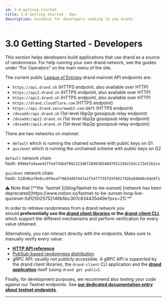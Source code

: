 ```yaml
---
id: 3-0-getting-started
title: 3.0 Getting Started - Dev
description: Guidance for developers seeking to use drand.
---
```

# 3.0 Getting Started - Developers

This section helps developers build applications that use drand as a source of randomness. For help running your own drand network, see the guides under “For Operators” on the main menu of the site.

The current public [League of Entropy](https://leagueofentropy.org) drand mainnet API endpoints are:

- `https://api.drand.sh` (HTTPS endpoint, also available over HTTP)
- `https://api2.drand.sh` (HTTPS endpoint, also available over HTTP)
- `https://api3.drand.sh` (HTTPS endpoint, also available over HTTP)
- `https://drand.cloudflare.com` (HTTPS endpoint)
- `https://api.drand.secureweb3.com:6875` (HTTPS endpoint)
- `/dnsaddr/api.drand.sh` (1st-level libp2p gossipsub relay endpoint)
- `/dnsaddr/api2.drand.sh` (1st-level libp2p gossipsub relay endpoint)
- `/dnsaddr/api3.drand.sh` (1st-level libp2p gossipsub relay endpoint)

There are two networks on mainnet:

- `default` which is running the chained scheme with public keys on G1
- `quicknet` which is running the unchained scheme with public keys on G2

`default` network chain hash: `8990e7a9aaed2ffed73dbd7092123d6f289930540d7651336225dc172e51b2ce`

`quicknet` network chain hash: `52db9ba70e0cc0f6eaf7803dd07447a1f5477735fd3f661792ba94600c84e971`

<aside>
⚠️ Note that [**the `fastnet`](/blog/fastnet-to-be-sunset) [network has been deprecated](https://www.notion.so/fastnet-to-be-sunset-long-live-quicknet-5d125025752146b5bc307c834435d49e?pvs=21).**

</aside>

In order to retrieve randomness from a drand network you should **preferentially use the [drand client libraries](3-3-dev-guide-client-libraries) or the [drand-client CLI](3-2-dev-guide-drand-client-cli)**, which support the different mechanisms and perform verification for every value obtained.

Alternatively, you can interact directly with the endpoints. Make sure to manually verify every value:

- [**HTTP API reference**](3-4-dev-guide-http-api)
- [PubSub-based randomness distribution](3-5-dev-guide-pubsub-network)
- gRPC API: usually not publicly accessible. A gRPC API is supported by the drand client libraries, the `drand-client` CLI application and the [**drand application**](../ops-guide/4-5-ops-guide-command-line-tools) itself (using `drand get public`).

Finally, for development purposes, we recommend also testing your code against our Testnet endpoints. See [**our dedicated documentation entry about testnet endpoints**](3-4-dev-guide-http-api).

---
